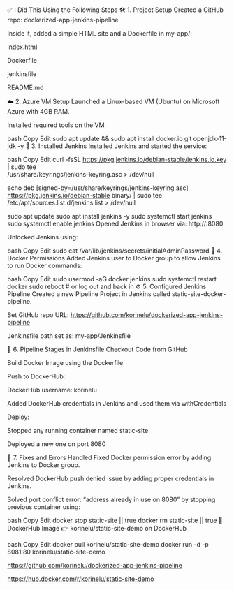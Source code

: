 ✅ I Did This Using the Following Steps
🛠️ 1. Project Setup
Created a GitHub repo: dockerized-app-jenkins-pipeline

Inside it, added a simple HTML site and a Dockerfile in my-app/:

index.html

Dockerfile

jenkinsfile

README.md

☁️ 2. Azure VM Setup
Launched a Linux-based VM (Ubuntu) on Microsoft Azure with 4GB RAM.

Installed required tools on the VM:

bash
Copy
Edit
sudo apt update && sudo apt install docker.io git openjdk-11-jdk -y
🔧 3. Installed Jenkins
Installed Jenkins and started the service:

bash
Copy
Edit
curl -fsSL https://pkg.jenkins.io/debian-stable/jenkins.io.key | sudo tee \
/usr/share/keyrings/jenkins-keyring.asc > /dev/null

echo deb [signed-by=/usr/share/keyrings/jenkins-keyring.asc] \
https://pkg.jenkins.io/debian-stable binary/ | sudo tee \
/etc/apt/sources.list.d/jenkins.list > /dev/null

sudo apt update
sudo apt install jenkins -y
sudo systemctl start jenkins
sudo systemctl enable jenkins
Opened Jenkins in browser via: http://<your-server-ip>:8080

Unlocked Jenkins using:

bash
Copy
Edit
sudo cat /var/lib/jenkins/secrets/initialAdminPassword
🔑 4. Docker Permissions
Added Jenkins user to Docker group to allow Jenkins to run Docker commands:

bash
Copy
Edit
sudo usermod -aG docker jenkins
sudo systemctl restart docker
sudo reboot  # or log out and back in
⚙️ 5. Configured Jenkins Pipeline
Created a new Pipeline Project in Jenkins called static-site-docker-pipeline.

Set GitHub repo URL: https://github.com/korinelu/dockerized-app-jenkins-pipeline

Jenkinsfile path set as: my-app/Jenkinsfile

🔁 6. Pipeline Stages in Jenkinsfile
Checkout Code from GitHub

Build Docker Image using the Dockerfile

Push to DockerHub:

DockerHub username: korinelu

Added DockerHub credentials in Jenkins and used them via withCredentials

Deploy:

Stopped any running container named static-site

Deployed a new one on port 8080

🧼 7. Fixes and Errors Handled
Fixed Docker permission error by adding Jenkins to Docker group.

Resolved DockerHub push denied issue by adding proper credentials in Jenkins.

Solved port conflict error: “address already in use on 8080” by stopping previous container using:

bash
Copy
Edit
docker stop static-site || true
docker rm static-site || true
🐳 DockerHub Image
👉 korinelu/static-site-demo on DockerHub


bash
Copy
Edit
docker pull korinelu/static-site-demo
docker run -d -p 8081:80 korinelu/static-site-demo

https://github.com/korinelu/dockerized-app-jenkins-pipeline

https://hub.docker.com/r/korinelu/static-site-demo




